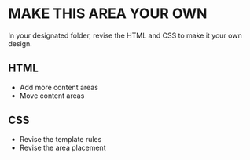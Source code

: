 # MAKE THIS AREA YOUR OWN

In your designated folder, revise the HTML and CSS to make it your own design.

## HTML

- Add more content areas
- Move content areas

## CSS

- Revise the template rules
- Revise the area placement